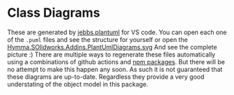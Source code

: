 # Class Diagrams
These are generated by [jebbs.plantuml](https://marketplace.visualstudio.com/items?itemName=jebbs.plantuml) for VS code. You can open each one of the `.puml` files and see the structure for yourself or open the [Hymma.SOlidworks.Addins.PlantUmlDiagrams.svg](./Hymma.Solidworks.Addins.PlantUMLDiagrams.svg) And see the complete picture :)
There are multiple ways to regenerate these files automatically using a combinations of github actions and [npm packages](https://github.com/danielyaa5/puml-for-markdown). 
But there will be no attempt to make this happen any soon. As such it is not guaranteed that these diagrams are up-to-date. Regardless they provide a very good understating of the object model in this package.